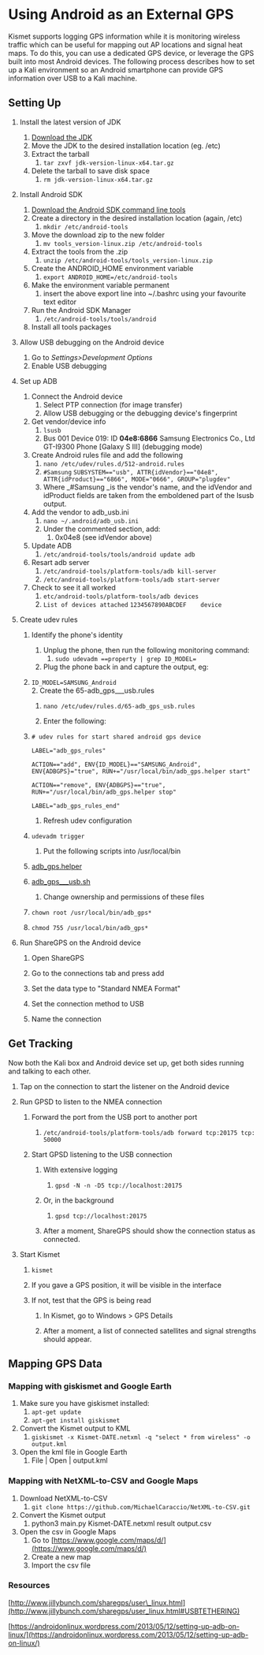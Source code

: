 # Using Android as an External GPS

Kismet supports logging GPS information while it is monitoring wireless traffic which can be useful for mapping out AP locations and signal heat maps. To do this, you can use a dedicated GPS device, or leverage the GPS built into most Android devices. The following process describes how to set up a Kali environment so an Android smartphone can provide GPS information over USB to a Kali machine.

## Setting Up

1. Install the latest version of JDK
   1. [Download the JDK ](http://www.oracle.com/technetwork/java/javase/downloads/jdk8-downloads-2133151.html)
   2. Move the JDK to the desired installation location \(eg. /etc\)
   3. Extract the tarball
      1. `tar zxvf jdk-version-linux-x64.tar.gz`
   4. Delete the tarball to save disk space
      1. `rm jdk-version-linux-x64.tar.gz`
2. Install Android SDK
   1. [Download the Android SDK command line tools](https://developer.android.com/studio/index.html#downloads)
   2. Create a directory in the desired installation location \(again, /etc\)
      1. `mkdir /etc/android-tools`
   3. Move the download zip to the new folder
      1. `mv tools_version-linux.zip /etc/android-tools`
   4. Extract the tools from the .zip
      1. `unzip /etc/android-tools/tools_version-linux.zip`
   5. Create the ANDROID\_HOME environment variable
      1. `export ANDROID_HOME=/etc/android-tools`
   6. Make the environment variable permanent
      1. insert the above export line into ~/.bashrc using your favourite text editor
   7. Run the Android SDK Manager
      1. `/etc/android-tools/tools/android`
   8. Install all tools packages
3. Allow USB debugging on the Android device
   1. Go to _Settings&gt;Development Options_
   2. Enable USB debugging
4. Set up ADB
   1. Connect the Android device
      1. Select PTP connection \(for image transfer\)
      2. Allow USB debugging or the debugging device's fingerprint
   2. Get vendor/device info
      1. `lsusb`
      2. Bus 001 Device 019: ID **04e8:6866** Samsung Electronics Co., Ltd GT-I9300 Phone \[Galaxy S III\] \(debugging mode\)
   3. Create Android rules file and add the following
      1. `nano /etc/udev/rules.d/512-android.rules`
      2. `#Samsung`
         `SUBSYSTEM=="usb", ATTR{idVendor}=="04e8", ATTR{idProduct}=="6866", MODE="0666", GROUP="plugdev"`
      3. Where \_\#Samsung \_is the vendor's name, and the idVendor and idProduct fields are taken from the emboldened part of the lsusb output.
   4. Add the vendor to adb\_usb.ini
      1. `nano ~/.android/adb_usb.ini`
      2. Under the commented section, add:
         1. 0x04e8 \(see idVendor above\)
   5. Update ADB
      1. `/etc/android-tools/tools/android update adb`
   6. Resart adb server
      1. `/etc/android-tools/platform-tools/adb kill-server`
      2. `/etc/android-tools/platform-tools/adb start-server`
   7. Check to see it all worked
      1. `etc/android-tools/platform-tools/adb devices`
      2. `List of devices attached`
         `1234567890ABCDEF    device`
5. Create udev rules  
   1. Identify the phone's identity  
      1. Unplug the phone, then run the following monitoring command:  
         1. `sudo udevadm ==property | grep ID_MODEL=`  
      2. Plug the phone back in and capture the output, eg:

   1. `ID_MODEL=SAMSUNG_Android`  
      2. Create the 65-adb\_gps\_\_\_usb.rules

      1. `nano /etc/udev/rules.d/65-adb_gps_usb.rules`

      2. Enter the following:

   2. `# udev rules for start shared android gps device`

      `LABEL="adb_gps_rules"`

      `ACTION=="add", ENV{ID_MODEL}=="SAMSUNG_Android", ENV{ADBGPS}="true", RUN+="/usr/local/bin/adb_gps.helper start"`

      `ACTION=="remove", ENV{ADBGPS}=="true", RUN+="/usr/local/bin/adb_gps.helper stop"`

      `LABEL="adb_gps_rules_end"`

      1. Refresh udev configuration

   3. `udevadm trigger`

      1. Put the following scripts into /usr/local/bin

   4. [adb\_gps.helper](http://www.jillybunch.com/sharegps/files/adb_gps.helper)

   5. [adb\_gps\_\_\_usb.sh](http://www.jillybunch.com/sharegps/files/adb_gps_usb.sh)

      1. Change ownership and permissions of these files

   6. `chown root /usr/local/bin/adb_gps*`

   7. `chmod 755 /usr/local/bin/adb_gps*`

6. Run ShareGPS on the Android device

   1. Open ShareGPS

   2. Go to the connections tab and press add

   3. Set the data type to "Standard NMEA Format"

   4. Set the connection method to USB

   5. Name the connection

## Get Tracking

Now both the Kali box and Android device set up, get both sides running and talking to each other.

1. Tap on the connection to start the listener on the Android device

2. Run GPSD to listen to the NMEA connection

   1. Forward the port from the USB port to another port

      1. `/etc/android-tools/platform-tools/adb forward tcp:20175 tcp: 50000`

   2. Start GPSD listening to the USB connection

      1. With extensive logging

         1. `gpsd -N -n -D5 tcp://localhost:20175`

      2. Or, in the background

         1. `gpsd tcp://localhost:20175`

      3. After a moment, ShareGPS should show the connection status as connected.

3. Start Kismet

   1. `kismet`

   2. If you gave a GPS position, it will be visible in the interface

   3. If not, test that the GPS is being read

      1. In Kismet, go to Windows &gt; GPS Details

      2. After a moment, a list of connected satellites and signal strengths should appear.

## Mapping GPS Data

### Mapping with giskismet and Google Earth

1. Make sure you have giskismet installed:
   1. `apt-get update`
   2. `apt-get install giskismet`
2. Convert the Kismet output to KML
   1. `giskismet -x Kismet-DATE.netxml -q "select * from wireless" -o output.kml`
3. Open the kml file in Google Earth
   1. File \| Open \| output.kml

### Mapping with NetXML-to-CSV and Google Maps

1. Download NetXML-to-CSV
   1. `git clone https://github.com/MichaelCaraccio/NetXML-to-CSV.git`
2. Convert the Kismet output
   1. python3 main.py Kismet-DATE.netxml result output.csv
3. Open the csv in Google Maps
   1. Go to [https://www.google.com/maps/d/](https://www.google.com/maps/d/)
   2. Create a new map
   3. Import the csv file

### Resources

[http://www.jillybunch.com/sharegps/user\_linux.html](http://www.jillybunch.com/sharegps/user_linux.html#USBTETHERING)

[https://androidonlinux.wordpress.com/2013/05/12/setting-up-adb-on-linux/](https://androidonlinux.wordpress.com/2013/05/12/setting-up-adb-on-linux/)

